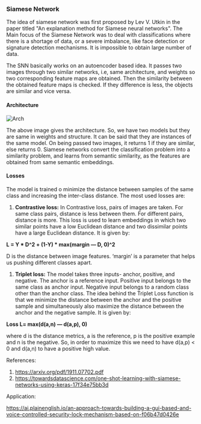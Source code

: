 ### Siamese Network

The idea of siamese network was first proposed by Lev V. Utkin in the paper titled "An explanation method for Siamese neural networks". The Main focus of the Siamese Network was to deal with classifications where there is a shortage of data, or a severe imbalance, like face detection or signature detection mechanisms. It is impossible to obtain large number of data.

The SNN basically works on an autoencoder based idea. It passes two images through two similar networks, i.e, same architecture, and weights so two corresponding feature maps are obtained. Then the similarity between the obtained feature maps is checked. If they difference is less, the objects are similar and vice versa.

#### Architecture

![Arch](https://miro.medium.com/max/770/1*I7a9aVN2poHUtiHSq2q44Q.png)

The above image gives the architecture. So, we have two models but they are same in weights and structure. It can be said that they are instances of the same model. On being passed two images, it returns 1 if they are similar, else returns 0. Siamese networks convert the classification problem into a similarity problem, and learns from semantic similarity, as the features are obtained from same semantic embeddings. 

#### Losses

The model is trained o minimize the distance between samples of the same class and increasing the inter-class distance. The most used losses are: 

1. **Contrastive loss:**  In Contrastive loss, pairs of images are taken. For same class pairs, distance is less between them. For different pairs, distance is more. This loss is used to learn embeddings in which two similar points have a low Euclidean distance and two dissimilar points have a large Euclidean distance. It is given by:


**L = Y * D^2 + (1-Y) * max(margin — D, 0)^2**

D is the distance between image features. ‘margin’ is a parameter that helps us pushing different classes apart.

1. **Triplet loss:**  The model takes three inputs- anchor, positive, and negative. The anchor is a reference input. Positive input belongs to the same class as anchor input. Negative input belongs to a random class other than the anchor class. The idea behind the Triplet Loss function is that we minimize the distance between the anchor and the positive sample and simultaneously also maximize the distance between the anchor and the negative sample. It is given by:

**Loss L= max(d(a,n) — d(a,p), 0)**

where d is the distance metrics, a is the reference, p is the positive example and n is the negative. So, in order to maximize this we need to have d(a,p) < 0 and d(a,n) to have a positive high value. 

References:

1. https://arxiv.org/pdf/1911.07702.pdf
2. https://towardsdatascience.com/one-shot-learning-with-siamese-networks-using-keras-17f34e75bb3d

Application:

https://ai.plainenglish.io/an-approach-towards-building-a-gui-based-and-voice-controlled-security-lock-mechanism-based-on-f06b47d0426e
